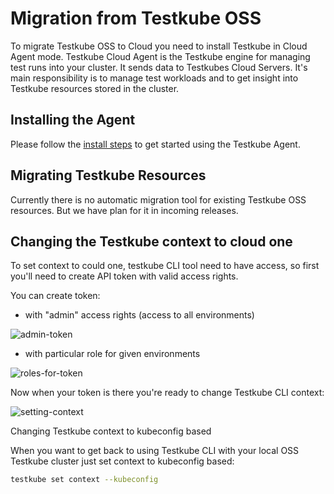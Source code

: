 # Migration from Testkube OSS

To migrate Testkube OSS to Cloud you need to install Testkube in Cloud Agent mode. Testkube Cloud Agent is the Testkube engine for managing test runs into your cluster. It sends data to Testkubes Cloud Servers. It's main responsibility is to manage test workloads and to get insight into Testkube resources stored in the cluster.


## Installing the Agent

Please follow the [install steps](installing-agent.md) to get started using the Testkube Agent.

## Migrating Testkube Resources

Currently there is no automatic migration tool for existing Testkube OSS resources. But we have plan for it in incoming releases.


## Changing the Testkube context to cloud one

To set context to could one, testkube CLI tool need to have access, so first you'll need to create API token with 
valid access rights.

You can create token:

* with "admin" access rights (access to all environments) 

![admin-token](https://user-images.githubusercontent.com/30776/229772185-01f1e466-b04d-4c6d-9d5c-e4464d651177.png)

* with particular role for given environments

![roles-for-token](https://user-images.githubusercontent.com/30776/229772310-64bda85d-57a8-47b7-a68b-2625089724f8.png)



Now when your token is there you're ready to change Testkube CLI context: 

![setting-context](https://user-images.githubusercontent.com/30776/229771159-4415aa74-70bb-4684-9511-449d0779b483.png)


Changing Testkube context to kubeconfig based

When you want to get back to using Testkube CLI with your local OSS Testkube cluster just set context to kubeconfig based: 

```sh 
testkube set context --kubeconfig
```

